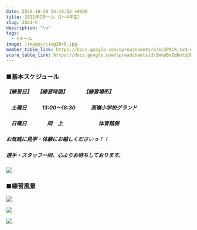 ```yaml
---
date: 2020-10-28 14:19:52 +0900
title: 2021年Cチーム（1～4年生）
slug: 2021-C
description: "\n"
tags:
  - Cチーム
image: /images/cimg2648.jpg
member_table_link: https://docs.google.com/spreadsheets/d/e/2PACX-1vQ-q6a9ujBvPRt-gM8FX94a1RK6yu8t04FGSRAEGsZK827c74aomcIs7gF6YXiELy49G0236ih3-tvE/pubhtml?gid=1671152114&single=true
score_table_link: https://docs.google.com/spreadsheets/d/1mnpBxEqNotpQPAyohOcVA8UtRrfTPZc4mUAH8Nwv8AU/edit#gid=1338748972
---
```

### ■基本スケジュール

##### 【練習日】　　【練習時間】　　　　【練習場所】

##### 　**土**曜日　　　13:00～16:30　　　高嶺小学校グランド

##### 　日曜日　　　　同　上　　　　　　　体育館側

##### お気軽に見学・体験にお越しくださいっ！！

##### 選手・スタッフ一同、心よりお待ちしております。

![](/images/cimg2478.jpg)

### ■練習風景

![](/images/image52.jpg)

![](/images/image62.jpg)

![](/images/image4.jpg)